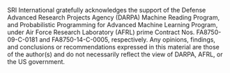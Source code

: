 SRI International gratefully acknowledges the support of the Defense Advanced Research Projects Agency (DARPA) Machine Reading Program, and Probabilistic Programming for Advanced Machine Learning Program, under Air Force Research Laboratory (AFRL) prime Contract Nos. FA8750-09-C-0181 and FA8750-14-C-0005, respectively. Any opinions, findings, and conclusions or recommendations expressed in this material are those of the author(s) and do not necessarily reflect the view of DARPA, AFRL, or the US government.